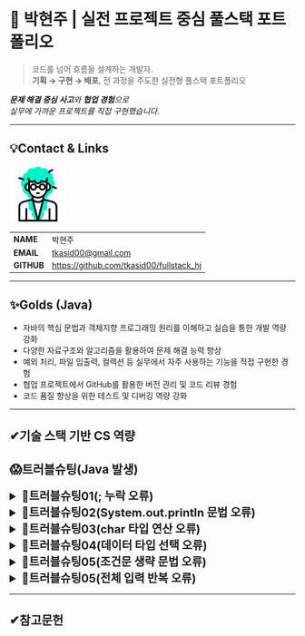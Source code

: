 # 🚀 박현주 | 실전 프로젝트 중심 풀스택 포트폴리오

> 코드를 넘어 흐름을 설계하는 개발자.  
**기획 → 구현 → 배포**, 전 과정을 주도한 실전형 풀스택 포트폴리오

***문제 해결 중심 사고**와 **협업 경험**으로  
실무에 가까운 프로젝트를 직접 구현했습니다.*

---
<!-- 이름, 이메일, 깃허브 주소, 포트폴리오 2*4의 테이블 형식으로-->
## 💡Contact & Links
<img src="../track001_github/3319946_수정.gif" alt="프로필" width="100"/>

|||
|-|-|
|**NAME**|박현주|
|**EMAIL**|tkasid00@gmail.com|
|**GITHUB**|https://github.com/tkasid00/fullstack_hj|


---
## ✨Golds (Java)

- 자바의 핵심 문법과 객체지향 프로그래밍 원리를 이해하고 실습을 통한 개발 역량 강화
- 다양한 자료구조와 알고리즘을 활용하여 문제 해결 능력 향상
- 예외 처리, 파일 입출력, 컬렉션 등 실무에서 자주 사용하는 기능을 직접 구현한 경험
- 협업 프로젝트에서 GitHub를 활용한 버전 관리 및 코드 리뷰 경험
- 코드 품질 향상을 위한 테스트 및 디버깅 역량 강화


---
✔기술 스택 기반 CS 역량
---


## 😱트러블슈팅(Java 발생)

<details>
<summary style="font-size:20px; font-weight:bold;">📌트러블슈팅01(; 누락 오류)</summary>

**[문제점]**  
- 코드 실행 시 Syntax error, insert ";" to complete Statement라는 컴파일 오류 발생.

**[오류 코드]**  
  ```java
  System.out.println("Hello World!")
  ```

**[원인 분석]**  
- 세미콜론(;)이 빠져 있어 문장이 완결되지 않음.

**[해결 방안]**  
- 아래와 같이 수정함.
  ```java
  System.out.println("Hello World!");
  ```

**[느낀점]**  
- 기본적인 문법 실수 하나가 전체 프로그램 실행을 막을 수 있다는 점을 실감함.
- 엄격한 문법 규칙을 가진 언어에서는 세미콜론 하나도 놓치지 않는 꼼꼼함이 중요. 
</details>




<details>
<summary style="font-size:20px; font-weight:bold;">📌트러블슈팅02(System.out.println 문법 오류)</summary>

**[문제점]**  
- `System.out.println(  10 , "+" , 3 , "=" , (10+3)  );` 코드에서 컴파일 오류가 발생함.

**[해결 방안]**  
- `System.out.println`은 인자를 하나만 받을 수 있으므로, 여러 값을 출력하려면 문자열 연결(`+`)을 사용해야 함.
- 아래와 같이 수정:
  ```java
  System.out.println(10 + " + " + 3 + " = " + (10 + 3));
  ```

**[느낀점]**  
- 자바의 출력문은 인자 개수에 제한이 있으므로, 여러 값을 출력할 때는 반드시 문자열 연결을 사용해야 함을 알게 됨.
- 기본 문법을 정확히 이해하고 사용하는 것이 중요함을 다시 한 번 인식함.
</details>




<details>
<summary style="font-size:20px; font-weight:bold;">📌트러블슈팅03(char 타입 연산 오류)</summary>

**[문제점]**  
- 자바에서 1 + 2 = 3을 출력하려 했으나 실제 출력 결과는 1+2로 나타남. 
  덧셈 결과가 출력되지 않고 단순히 숫자와 연산자가 이어진 문자열처럼 보임.

**[오류 코드]**  
```java
int num1 = 1;
int num2 = 2;
char ch1 = '+';

System.out.println(num1 + (char)ch1 + num2);
```

**[원인 분석]**  
- (char)ch1은 '+' 문자로 변환되지만 자바에서 int + char 연산은 문자 코드값을 기준으로 덧셈이 수행됨.
  따라서 '+'의 아스키 값은 43이므로 46으로 출력됨.
- 그래서 (char)로 강제 형 변환을 시도한 결과 숫자+문자+숫자 출력으로 단순 문자열 나열이 되어 1+2의 출력값을 얻음.

**[해결 방안]**  
- 아래와 같이 result 값을 새로 만들고 if를 통안 출력 처리를 함.
  ```java
  String result;
  if(ch1=='+') {result += (num1+num2);}
  ```

**[느낀점]**  
- 조건문과 문자열 조합을 활용해 유연한 출력 로직을 구현할 수 있었고 타입 간 연산 방식에 대한 이해가 중요하다는 걸 배움.
- 기본 문법을 정확히 이해하고 사용하는 것이 중요함을 다시 한 번 인식함.
</details>



<details>
<summary style="font-size:20px; font-weight:bold;">📌트러블슈팅04(데이터 타입 선택 오류)</summary>


**[문제점]**  
- 사용자로부터 "sud111" 같은 문자열을 입력받으려 했지만 char ch1 = scanner.next().charAt(0);를 사용하자 첫 글자인 's'만 저장되고 나머지는 무시됨.

**[오류 코드]**  
```java
  char ch1;
  System.out.print("학번을 입력하세요> ");
	ch1 = scanner.next().charAt(0);
```

**[원인 분석]**  
- charAt(0)은 입력받은 문자열의 첫 번째 문자만 추출함.
- "sud111"을 입력해도 ch1에는 's'만 저장됨.
- 전체 문자열을 저장하려면 char가 아닌 String 타입을 사용해야 함.

**[해결 방안]**  
- 아래와 같이 result 값을 새로 만들고 if를 통안 출력 처리를 함.
  ```java
  char ch1; -> String ch1
  ch1 = scanner.next();
  ```

**[느낀점]**  
- 입력 처리 시 데이터 타입 선택의 중요성을 실감함.
- 데이터 타입에 대한 명확한 개념 정리 필요성을 느낌.
</details>



<details>
<summary style="font-size:20px; font-weight:bold;">📌트러블슈팅05(조건문 생략 문법 오류)</summary>

**[문제점]**  
- 두 번째 조건문에서 if 키워드를 생략하고 조건식만 사용하여 컴파일 오류 발생.

**[오류 코드]**  
```java

    int i, cnt = 0;
		String re = " ";

for (i = 1; i <= 10; i++) {
    if ((i % 3) == 0) {
        re += (i == 3 ? " " : ",") + i;
    }

    ((i % 3) == 0) { // ❌ 컴파일 에러 발생
        cnt++;
    }
}
```

**[원인 분석]**  
- Java에서는 조건식, + 블록만으로 실행 로직을 구성할 수 없음
- if나 while 등의 제어문 키워드가 필요.


**[해결 방안]**  
1) 조건 블록 앞에 if를 명시적으로 추가함으로써 컴파일 오류 해결:
```java
for (i = 1; i <= 10; i++) {
    if ((i % 3) == 0) {
        re += (i == 3 ? " " : ",") + i;
    }

    if ((i % 3) == 0) {
        cnt++;
    }
}
```

2) 초기 의도대로 두 개의 if문을 하나로 합쳐 조건을 한 번만 평가하도록 개선:
```java
for (i = 1; i <= 10; i++) {
    if ((i % 3) == 0) {
        cnt++;
        re += (i == 3 ? " " : ",") + i;
    }
}
```

**[느낀점]**  
- 초보자 입장에서 흔히 범할 수 있는 실수(조건식만 쓰고 블록 열기)를 통해, 기초 문법의 중요성을 실감.
- 대안적인 방법으로 if 블록을 통합하여 효율적으로 처리할 수 있다는 것도 함께 배움.
- 앞으로는 간단한 조건이라도 명확하게 if, else 등의 키워드를 사용하여 정적 분석기나 컴파일러가 이해할 수 있도록 코드를 작성하는 습관을 들일 것.
</details>

<details>
<summary style="font-size:20px; font-weight:bold;">📌트러블슈팅05(전체 입력 반복 오류)</summary>

**[문제점]**  
- 2번 입력값(num2)이 유효하지 않을 경우 1번 입력부터 다시 받는 문제가 발생함

**[오류 코드]**  
```java
Scanner scanner = new Scanner(System.in); 
int num1, num2 = 0; 
char op = '\u0000'; 

for(;;) { System.out.print("1. 정수를 하나 입력해주세요 >"); 
              num1 = scanner.nextInt(); if(num1<0 || num1>100) {continue;} 
          System.out.print("2. 정수를 하나 입력해주세요 >"); 
              num2 = scanner.nextInt(); if(num2<0 || num2>100) {continue;} 
          System.out.print("3. 연산자를 입력해주세요(+,-,*,/) >"); 
            op = scanner.next().charAt(0); if(op=='+'|| op=='-'||op=='*'||op=='/'){continue;}
          break;}

```

**[원인 분석]**  
- for(;;) 루프 내에서 모든 입력(1, 2, 3)을 순차적으로 처리하고 있음.
- 각 입력값에 대해 유효성 검사를 한 후 continue를 사용했지만 모든 조건이 하나의 루프에 묶여 있어서 한 조건이 실패해도 루프가 처음부터 다시 시작됨.
- 이로 인해 이미 유효했던 입력값도 다시 입력하게 되는 UX 문제 발생.

**[해결 방안]**  
- 아래와 같이 수정함.
```java
for(;;) {
          if(!(num1 >=0 && num1<=100)) {System.out.print("1. 정수를 하나 입력해주세요 >"); 
                                        num1 = scanner.nextInt(); continue;} 
          if(!(num2 >=0 && num2<=100)) { System.out.print("2. 정수를 하나 입력해주세요 >"); 
                                        num2 = scanner.nextInt(); continue;} 
          if(!(op=='+'|| op=='-'||op=='*'||op=='/')) { System.out.print("3. 연산자를 입력해주세요(+,-,*,/) >"); 
                                        op = scanner.next().charAt(0); continue;}
          break;}
```

**[느낀점]**  
- continue는 루프 구조와 위치에 따라 원치 않는 흐름 제어를 초래할 수 있음.
- 유효성 검사 단계와 순서를 정확하게 파악하고 배치해야 함.
</details>

---

## ✔참고문헌
